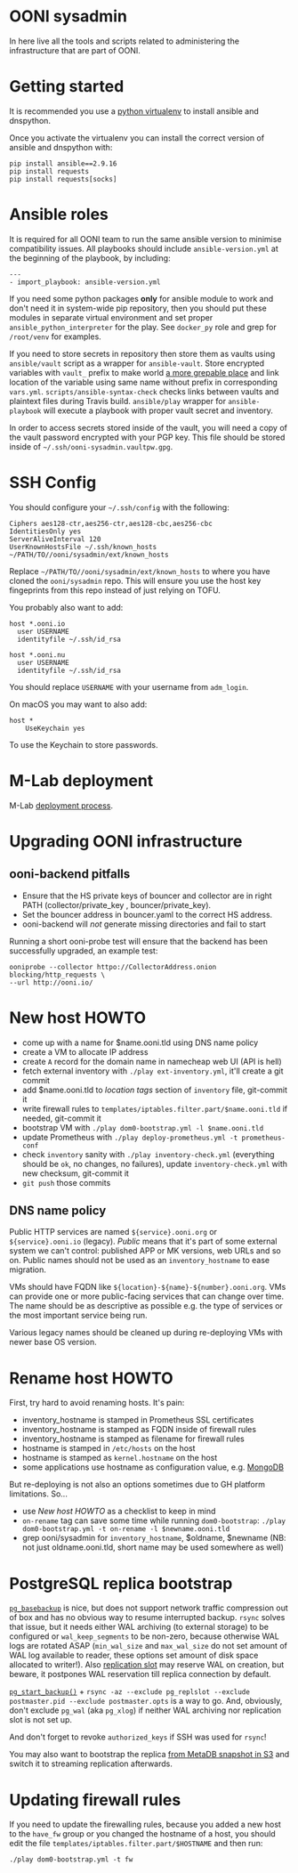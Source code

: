 # OONI sysadmin

In here live all the tools and scripts related to administering the
infrastructure that are part of OONI.

# Getting started

It is recommended you use a [python virtualenv](https://virtualenv.pypa.io/en/latest/) to install ansible and dnspython.

Once you activate the virtualenv you can install the correct version of ansible and dnspython with:

```
pip install ansible==2.9.16
pip install requests
pip install requests[socks]
```


# Ansible roles

It is required for all OONI team to run the same ansible version to minimise
compatibility issues.
All playbooks should include `ansible-version.yml` at the beginning of the
playbook, by including:
```
---
- import_playbook: ansible-version.yml
```

If you need some python packages **only** for ansible module to
work and don't need it in system-wide pip repository, then you should put these
modules in separate virtual environment and set proper
`ansible_python_interpreter` for the play. See `docker_py` role and grep for
`/root/venv` for examples.

If you need to store secrets in repository then store them as vaults using
`ansible/vault` script as a wrapper for `ansible-vault`. Store encrypted
variables with `vault_` prefix to make world [a more grepable place](http://docs.ansible.com/ansible/playbooks_best_practices.html#best-practices-for-variables-and-vaults)
and link location of the variable using same name without prefix in corresponding `vars.yml`.
`scripts/ansible-syntax-check` checks links between vaults and plaintext files during Travis build.
`ansible/play` wrapper for `ansible-playbook` will execute a playbook with
proper vault secret and inventory.

In order to access secrets stored inside of the vault, you will need a copy of
the vault password encrypted with your PGP key. This file should be stored
inside of `~/.ssh/ooni-sysadmin.vaultpw.gpg`.

# SSH Config

You should configure your `~/.ssh/config` with the following:

```
Ciphers aes128-ctr,aes256-ctr,aes128-cbc,aes256-cbc
IdentitiesOnly yes
ServerAliveInterval 120
UserKnownHostsFile ~/.ssh/known_hosts ~/PATH/TO//ooni/sysadmin/ext/known_hosts

```

Replace `~/PATH/TO//ooni/sysadmin/ext/known_hosts` to where you have cloned the
`ooni/sysadmin` repo. This will ensure you use the host key fingeprints from
this repo instead of just relying on TOFU.

You probably also want to add:

```
host *.ooni.io
  user USERNAME
  identityfile ~/.ssh/id_rsa

host *.ooni.nu
  user USERNAME
  identityfile ~/.ssh/id_rsa
```

You should replace `USERNAME` with your username from `adm_login`.

On macOS you may want to also add:
```
host *
    UseKeychain yes
```

To use the Keychain to store passwords.

# M-Lab deployment

M-Lab [deployment process](https://github.com/m-lab/ooni-support/#m-lab-deployment-process).

# Upgrading OONI infrastructure

## ooni-backend pitfalls

* Ensure that the HS private keys of bouncer and collector are in right PATH
(collector/private_key , bouncer/private_key).
* Set the bouncer address in bouncer.yaml to the correct HS address.
* ooni-backend will *not* generate missing directories and fail to start

Running a short ooni-probe test will ensure that the backend has been
successfully upgraded, an example test:

```
ooniprobe --collector httpo://CollectorAddress.onion blocking/http_requests \
--url http://ooni.io/
```

# New host HOWTO

- come up with a name for $name.ooni.tld using DNS name policy
- create a VM to allocate IP address
- create `A` record for the domain name in namecheap web UI (API is hell)
- fetch external inventory with `./play ext-inventory.yml`, it'll create a git commit
- add $name.ooni.tld to _location tags_ section of `inventory` file, git-commit it
- write firewall rules to `templates/iptables.filter.part/$name.ooni.tld` if needed, git-commit it
- bootstrap VM with `./play dom0-bootstrap.yml -l $name.ooni.tld`
- update Prometheus with `./play deploy-prometheus.yml -t prometheus-conf`
- check `inventory` sanity with `./play inventory-check.yml` (everything should be `ok`, no changes, no failures), update `inventory-check.yml` with new checksum, git-commit it
- `git push` those commits

## DNS name policy

Public HTTP services are named `${service}.ooni.org` or `${service}.ooni.io`
(legacy). _Public_ means that it's part of some external system we can't
control: published APP or MK versions, web URLs and so on. Public names should
not be used as an `inventory_hostname` to ease migration.

VMs should have FQDN like `${location}-${name}-${number}.ooni.org`.
VMs can provide one or more public-facing services that can change over time.
The name should be as descriptive as possible e.g. the type of services
or the most important service being run. 

Various legacy names should be cleaned up during re-deploying VMs with newer
base OS version.

# Rename host HOWTO

First, try hard to avoid renaming hosts. It's pain:

- inventory_hostname is stamped in Prometheus SSL certificates
- inventory_hostname is stamped as FQDN inside of firewall rules
- inventory_hostname is stamped as filename for firewall rules
- hostname is stamped in `/etc/hosts` on the host
- hostname is stamped as `kernel.hostname` on the host
- some applications use hostname as configuration value, e.g. [MongoDB](https://docs.mongodb.com/manual/tutorial/change-hostnames-in-a-replica-set/)

But re-deploying is not also an options sometimes due to GH platform limitations.  So...

- use _New host HOWTO_ as a checklist to keep in mind
- `on-rename` tag can save some time while running `dom0-bootstrap`: `./play dom0-bootstrap.yml -t on-rename -l $newname.ooni.tld`
- grep ooni/sysadmin for `inventory_hostname`, $oldname, $newname (NB: not just oldname.ooni.tld, short name may be used somewhere as well)

# PostgreSQL replica bootstrap

[`pg_basebackup`](https://www.postgresql.org/docs/current/static/app-pgbasebackup.html)
is nice, but does not support network traffic compression out of box and has no
obvious way to resume interrupted backup. `rsync` solves that issue, but it
needs either WAL archiving (to external storage) to be configured or
`wal_keep_segments` to be non-zero, because otherwise WAL logs are rotated ASAP
(`min_wal_size` and `max_wal_size` do not set amount of WAL log available to
reader, these options set amount of disk space allocated to writer!).
Also [replication slot](https://www.postgresql.org/docs/current/static/functions-admin.html#FUNCTIONS-REPLICATION)
may reserve WAL on creation, but beware, it postpones WAL reservation till replica connection by default.

[`pg_start_backup()`](https://www.postgresql.org/docs/current/static/continuous-archiving.html#BACKUP-LOWLEVEL-BASE-BACKUP) +
`rsync -az --exclude pg_replslot --exclude postmaster.pid --exclude postmaster.opts` is a way to go.
And, obviously, don't exclude `pg_wal` (aka `pg_xlog`) if neither WAL archiving nor replication slot is not set up.

And don't forget to revoke `authorized_keys` if SSH was used for `rsync`!

You may also want to bootstrap the replica [from MetaDB snapshot in S3](docs/metadb-sharing.md)
and switch it to streaming replication afterwards.

# Updating firewall rules

If you need to update the firewalling rules, because you added a new host to
the `have_fw` group or you changed the hostname of a host, you should edit the
file `templates/iptables.filter.part/$HOSTNAME` and then run:

```
./play dom0-bootstrap.yml -t fw
```
